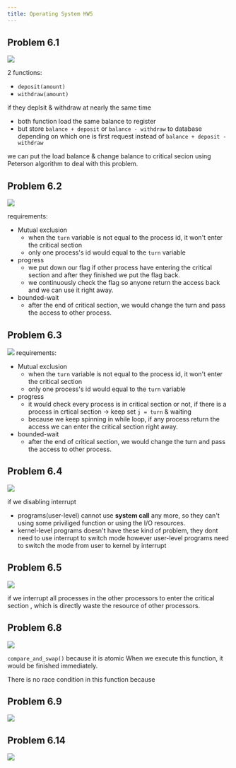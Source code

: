 ```yaml
---
title: Operating System HW5
---
```


## Problem 6.1
![](https://i.imgur.com/IJRosRQ.png)

2 functions:
* `deposit(amount)`
* `withdraw(amount)`

if they deplsit & withdraw at nearly the same time
* both function load the same balance to register
* but store `balance + deposit` or `balance - withdraw` to database depending on which one is first request instead of  `balance + deposit - withdraw`

we can put the load balance & change balance to critical secion using Peterson algorithm to deal with this problem.
## Problem 6.2
![](https://i.imgur.com/ZWwze8T.png)

requirements:
* Mutual exclusion
	* when the `turn` variable is not equal to the process id, it won't enter the critical section
	* only one process's id would equal to the `turn` variable
* progress
	* we put down our flag if other process have entering the critical section and after they finished we put the flag back.
	* we continuously check the flag so anyone return the access back and we can use it right away.
* bounded-wait
	* after the end of critical section, we would change the turn and pass the access to other process.


## Problem 6.3
![](https://i.imgur.com/MApH1fM.png)
requirements:
* Mutual exclusion
	* when the `turn` variable is not equal to the process id, it won't enter the critical section
	* only one process's id would equal to the `turn` variable
* progress
	* it would check every process is in critical section or not, if there is a process in crtical section -> keep set `j = turn` & waiting
	* because we keep spinning in while loop, if any process return the access we can enter the critical section right away.
* bounded-wait
	* after the end of critical section, we would change the turn and pass the access to other process.


## Problem 6.4
![](https://i.imgur.com/XzDYL80.png)

if we disabling interrupt
* programs(user-level) cannot use **system call** any more, so they can't using some priviliged function or using the I/O resources.
* kernel-level programs doesn't have these kind of problem, they dont need to use interrupt to switch mode however user-level programs need to switch the mode from user to kernel by interrupt

## Problem 6.5
![](https://i.imgur.com/yp9RSCx.png)

if we interrupt all processes in the other processors to enter the critical section , which is directly waste the resource of other processors.  

## Problem 6.8
![](https://i.imgur.com/tITafU5.png)

 `compare_and_swap()`
because it is atomic
When we execute this function, it would be finished immediately.

There is no race condition in this function because 

## Problem 6.9
![](https://i.imgur.com/LJAitG4.png)

## Problem 6.14
![](https://i.imgur.com/ipcgl2p.png)
